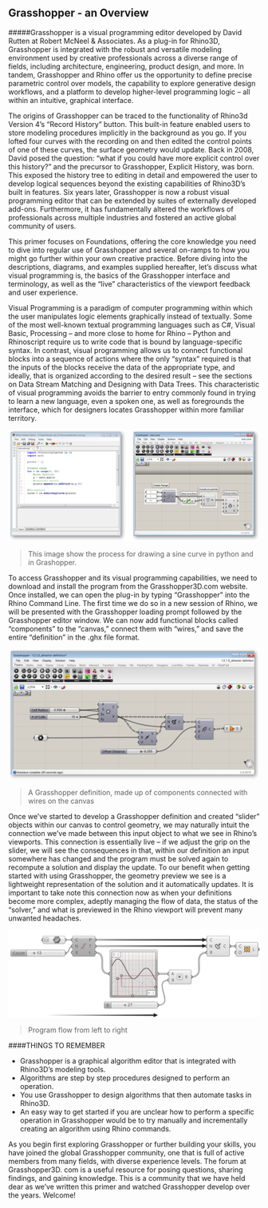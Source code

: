 ## Grasshopper - an Overview

#####Grasshopper is a visual programming editor developed by David Rutten at Robert McNeel & Associates. As a plug-in for Rhino3D, Grasshopper is integrated with the robust and versatile modeling environment used by creative professionals across a diverse range of fields, including architecture, engineering, product design, and more. In tandem, Grasshopper and Rhino offer us the opportunity to define precise parametric control over models, the capability to explore generative design workflows, and a platform to develop higher-level programming logic – all within an intuitive, graphical interface.

The origins of Grasshopper can be traced to the functionality of Rhino3d
Version 4’s “Record History” button. This built-in feature enabled users to
store modeling procedures implicitly in the background as you go. If you lofted
four curves with the recording on and then edited the control points of one of
these curves, the surface geometry would update. Back in 2008, David posed
the question: “what if you could have more explicit control over this history?”
and the precursor to Grasshopper, Explicit History, was born. This exposed
the history tree to editing in detail and empowered the user to develop logical
sequences beyond the existing capabilities of Rhino3D’s built in features. Six
years later, Grasshopper is now a robust visual programming editor that can
be extended by suites of externally developed add-ons. Furthermore, it has
fundamentally altered the workflows of professionals across multiple industries
and fostered an active global community of users.

This primer focuses on Foundations, offering the core knowledge you need
to dive into regular use of Grasshopper and several on-ramps to how you
might go further within your own creative practice. Before diving into the
descriptions, diagrams, and examples supplied hereafter, let’s discuss what visual
programming is, the basics of the Grasshopper interface and terminology, as well
as the “live” characteristics of the viewport feedback and user experience.

Visual Programming is a paradigm of computer programming within which
the user manipulates logic elements graphically instead of textually. Some of
the most well-known textual programming languages such as C#, Visual Basic,
Processing – and more close to home for Rhino – Python and Rhinoscript require
us to write code that is bound by language-specific syntax. In contrast, visual
programming allows us to connect functional blocks into a sequence of actions
where the only “syntax” required is that the inputs of the blocks receive the data
of the appropriate type, and ideally, that is organized according to the desired
result – see the sections on Data Stream Matching and Designing with Data
Trees. This characteristic of visual programming avoids the barrier to entry
commonly found in trying to learn a new language, even a spoken one, as well as
foregrounds the interface, which for designers locates Grasshopper within more
familiar territory.

![IMAGE](images/python-and-gh-sine.png)
>This image show the process for drawing a sine curve in python and in Grashopper.

To access Grasshopper and its visual programming capabilities, we need to
download and install the program from the Grasshopper3D.com website.
Once installed, we can open the plug-in by typing “Grasshopper” into the Rhino
Command Line. The first time we do so in a new session of Rhino, we will be
presented with the Grasshopper loading prompt followed by the Grasshopper
editor window. We can now add functional blocks called “components” to the
“canvas,” connect them with “wires,” and save the entire “definition” in the .ghx
file format.

![IMAGE](images/gh-definition.png)
>A Grasshopper definition, made up of components connected with wires on the canvas

Once we’ve started to develop a Grasshopper definition and created “slider”
objects within our canvas to control geometry, we may naturally intuit the
connection we’ve made between this input object to what we see in Rhino’s
viewports. This connection is essentially live – if we adjust the grip on the slider,
we will see the consequences in that, within our definition an input somewhere
has changed and the program must be solved again to recompute a solution and
display the update. To our benefit when getting started with using Grasshopper,
the geometry preview we see is a lightweight representation of the solution
and it automatically updates. It is important to take note this connection now
as when your definitions become more complex, adeptly managing the flow of
data, the status of the “solver,” and what is previewed in the Rhino viewport will
prevent many unwanted headaches.

![IMAGE](images/flow.png)
>Program flow from left to right

####THINGS TO REMEMBER
* Grasshopper is a graphical algorithm editor that is integrated with
Rhino3D’s modeling tools.
* Algorithms are step by step procedures designed to perform an operation.
* You use Grasshopper to design algorithms that then automate tasks in
Rhino3D.
* An easy way to get started if you are unclear how to perform a specific
operation in Grasshopper would be to try manually and incrementally
creating an algorithm using Rhino commands.

As you begin first exploring Grasshopper or further building your skills, you have
joined the global Grasshopper community, one that is full of active members
from many fields, with diverse experience levels. The forum at Grasshopper3D.
com is a useful resource for posing questions, sharing findings, and gaining
knowledge. This is a community that we have held dear as we’ve written this
primer and watched Grasshopper develop over the years. Welcome!


